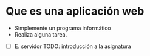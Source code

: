 # Que es una aplicación web
- Simplemente un programa informático
- Realiza alguna tarea.


- [ ] E. servidor TODO: introducción a la asignatura
